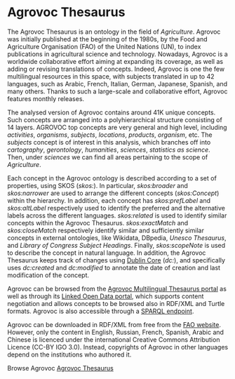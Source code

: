 # Agrovoc Thesaurus

The Agrovoc Thesaurus is an ontology in the field of *Agriculture*. Agrovoc was initially published at the beginning of the 1980s, by the Food and Agriculture Organisation (FAO) of the United Nations (UN), to index publications in agricultural science and technology. Nowadays, Agrovoc is a worldwide collaborative effort aiming at expanding its coverage, as well as adding or revising translations of concepts. Indeed, Agrovoc is one the few multilingual resources in this space, with subjects translated in up to 42 languages, such as Arabic, French, Italian, German, Japanese, Spanish, and many others.
Thanks to such a large-scale and collaborative effort, Agrovoc features monthly releases. 


The analysed version of Agrovoc contains around 41K unique concepts. Such concepts are arranged into a polyhierarchical structure consisting of 14 layers. AGROVOC top concepts are very general and high level, including *activities*, *organisms*, *subjects*, *locations*, *products*, *organism*, etc. The *subjects* concept is of interest in this analysis, which branches off into *cartography*, *gerontology*, *humanities*, *sciences*, *statistics as science*. Then, under *sciences* we can find all areas pertaining to the scope of *Agriculture*.

Each concept in the Agrovoc ontology is described according to a set of properties, using SKOS (*skos:*). In particular, *skos:broader* and *skos:narrower* are used to arrange the different concepts (*skos:Concept*) within the hierarchy. In addition, each concept has *skos:prefLabel* and *skos:altLabel* respectively used to identify the preferred and the alternative labels across the different languages. *skos:related* is used to identify similar concepts within the Agrovoc Thesaurus. *skos:exactMatch* and *skos:closeMatch* respectively identify similar and sufficiently similar concepts in external ontologies, like Wikidata, DBpedia, *Unesco Thesaurus*, and *Library of Congress Subject Headings*. 
Finally, *skos:scopeNote* is used to describe the concept in natural language.
In addition, the Agrovoc Thesaurus keeps track of changes using [Dublin Core](https://dublincore.org/specifications/dublin-core/dcmi-terms) (*dc:*), and specifically uses *dc:created* and *dc:modified* to annotate the date of creation and last modification of the concept.

Agrovoc can be browsed from the [Agrovoc Multilingual Thesaurus portal](https://agrovoc.fao.org/browse/agrovoc) as well as through its [Linked Open Data portal](http://aims.fao.org/aos/agrovoc/c_330829.html), which supports content negotiation and allows concepts to be browsed also in RDF/XML and Turtle formats. Agrovoc is also accessible through a [SPARQL endpoint](https://agrovoc.fao.org/sparql).

Agrovoc can be downloaded in RDF/XML from free from the [FAO website](http://www.fao.org/agrovoc/releases). However, only the content in English, Russian, French, Spanish, Arabic and Chinese is licenced under the international Creative Commons Attribution Licence (CC-BY IGO 3.0). Instead, copyrights of Agrovoc in other languages depend on the institutions who authored it.

Browse Agrovoc [Agrovoc Thesaurus](http://www.fao.org/agrovoc)